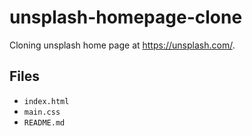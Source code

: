 # unsplash-homepage-clone
 Cloning unsplash home page at https://unsplash.com/.
 
## Files
* `index.html` 
* `main.css` 
* `README.md` 
